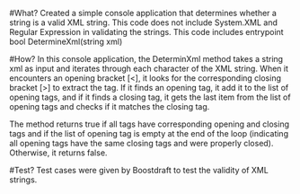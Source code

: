 #What?
Created a simple console application that determines whether a string is a valid XML string. This code does not include System.XML and Regular Expression in validating the strings. This code includes entrypoint bool DetermineXml(string xml)


#How?
In this console application, the DeterminXml method takes a string xml as input and iterates through each character of the XML string. When it encounters an opening bracket [<], it looks for the corresponding closing bracket [>] to extract the tag. If it finds an opening tag, it add it to the list of opening tags, and if it finds a closing tag, it gets the last item from the list of opening tags and checks if it matches the closing tag.

The method returns true if all tags have corresponding opening and closing tags and if the list of opening tag is empty at the end of the loop (indicating all opening tags have the same closing tags and were properly closed). Otherwise, it returns false.

#Test?
Test cases were given by Boostdraft to test the validity of XML strings.
